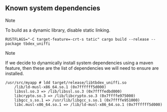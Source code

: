 ## Known system dependencies

> [!NOTE]
>
> To build as a dynamic library, disable static linking.
> 
> `RUSTFLAGS="-C target-feature=-crt-s
tatic" cargo build --release --package tbdex_uniffi`

> [!NOTE]
>
> If we decide to dynamically install system dependencies using a maven feature, then these are the list of dependencies we will need to ensure are installed.

```shell
/usr/src/myapp # ldd target/release/libtbdex_uniffi.so
	/lib/ld-musl-x86_64.so.1 (0x7ffffff5d000)
	libssl.so.3 => /lib/libssl.so.3 (0x7ffffedbd000)
	libcrypto.so.3 => /lib/libcrypto.so.3 (0x7ffffe975000)
	libgcc_s.so.1 => /usr/lib/libgcc_s.so.1 (0x7ffffe951000)
	libc.musl-x86_64.so.1 => /lib/ld-musl-x86_64.so.1 (0x7ffffff5d000)
```